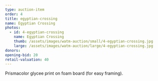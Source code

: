 ```yaml
---
type: auction-item
order: 4
title: egyptian-crossing
name: Egyptian Crossing
photos:
  - id: 4-egyptian-crossing
    name: Egyptian Crossing
    thumb: /assets/images/watm-auction/small/4-egyptian-crossing.jpg
    large: /assets/images/watm-auction/large/4-egyptian-crossing.jpg
donors:
opening-bid: 20
retail-valuation: 40
---
```


Prismacolor glycee print on foam board (for easy framing).
